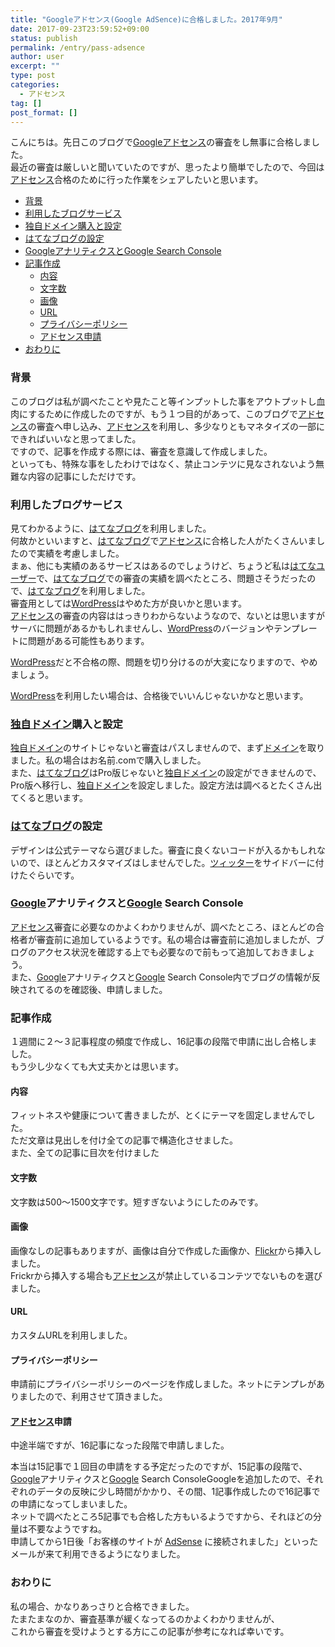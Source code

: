 ```yaml
---
title: "Googleアドセンス(Google AdSence)に合格しました。2017年9月"
date: 2017-09-23T23:59:52+09:00
status: publish
permalink: /entry/pass-adsence
author: user
excerpt: ""
type: post
categories:
  - アドセンス
tag: []
post_format: []
---
```


こんにちは。先日このブログで[Googleアドセンス](http://d.hatena.ne.jp/keyword/Google%A5%A2%A5%C9%A5%BB%A5%F3%A5%B9)の審査をし無事に合格しました。  
最近の審査は厳しいと聞いていたのですが、思ったより簡単でしたので、今回は[アドセンス](http://d.hatena.ne.jp/keyword/%A5%A2%A5%C9%A5%BB%A5%F3%A5%B9)合格のために行った作業をシェアしたいと思います。

- [背景](#%E8%83%8C%E6%99%AF)
- [利用したブログサービス](#%E5%88%A9%E7%94%A8%E3%81%97%E3%81%9F%E3%83%96%E3%83%AD%E3%82%B0%E3%82%B5%E3%83%BC%E3%83%93%E3%82%B9)
- [独自ドメイン購入と設定](#%E7%8B%AC%E8%87%AA%E3%83%89%E3%83%A1%E3%82%A4%E3%83%B3%E8%B3%BC%E5%85%A5%E3%81%A8%E8%A8%AD%E5%AE%9A)
- [はてなブログの設定](#%E3%81%AF%E3%81%A6%E3%81%AA%E3%83%96%E3%83%AD%E3%82%B0%E3%81%AE%E8%A8%AD%E5%AE%9A)
- [ GoogleアナリティクスとGoogle Search Console](#Google%E3%82%A2%E3%83%8A%E3%83%AA%E3%83%86%E3%82%A3%E3%82%AF%E3%82%B9%E3%81%A8Google-Search-Console)
- [ 記事作成](#%E8%A8%98%E4%BA%8B%E4%BD%9C%E6%88%90)
  - [内容](#%E5%86%85%E5%AE%B9)
  - [文字数](#%E6%96%87%E5%AD%97%E6%95%B0)
  - [画像](#%E7%94%BB%E5%83%8F)
  - [URL](#URL)
  - [プライバシーポリシー](#%E3%83%97%E3%83%A9%E3%82%A4%E3%83%90%E3%82%B7%E3%83%BC%E3%83%9D%E3%83%AA%E3%82%B7%E3%83%BC)
  - [アドセンス申請](#%E3%82%A2%E3%83%89%E3%82%BB%E3%83%B3%E3%82%B9%E7%94%B3%E8%AB%8B)
- [おわりに](#%E3%81%8A%E3%82%8F%E3%82%8A%E3%81%AB)

### 背景

このブログは私が調べたことや見たこと等インプットした事をアウトプットし血肉にするために作成したのですが、もう１つ目的があって、このブログで[アドセンス](http://d.hatena.ne.jp/keyword/%A5%A2%A5%C9%A5%BB%A5%F3%A5%B9)の審査へ申し込み、[アドセンス](http://d.hatena.ne.jp/keyword/%A5%A2%A5%C9%A5%BB%A5%F3%A5%B9)を利用し、多少なりともマネタイズの一部にできればいいなと思ってました。  
ですので、記事を作成する際には、審査を意識して作成しました。  
といっても、特殊な事をしたわけではなく、禁止コンテツに見なされないよう無難な内容の記事にしただけです。

### 利用したブログサービス

見てわかるように、[はてなブログ](http://d.hatena.ne.jp/keyword/%A4%CF%A4%C6%A4%CA%A5%D6%A5%ED%A5%B0)を利用しました。  
何故かといいますと、[はてなブログ](http://d.hatena.ne.jp/keyword/%A4%CF%A4%C6%A4%CA%A5%D6%A5%ED%A5%B0)で[アドセンス](http://d.hatena.ne.jp/keyword/%A5%A2%A5%C9%A5%BB%A5%F3%A5%B9)に合格した人がたくさんいましたので実績を考慮しました。  
まぁ、他にも実績のあるサービスはあるのでしょうけど、ちょうど私は[はてなユーザー](http://d.hatena.ne.jp/keyword/%A4%CF%A4%C6%A4%CA%A5%E6%A1%BC%A5%B6%A1%BC)で、[はてなブログ](http://d.hatena.ne.jp/keyword/%A4%CF%A4%C6%A4%CA%A5%D6%A5%ED%A5%B0)での審査の実績を調べたところ、問題さそうだったので、[はてなブログ](http://d.hatena.ne.jp/keyword/%A4%CF%A4%C6%A4%CA%A5%D6%A5%ED%A5%B0)を利用しました。  
審査用としては[WordPress](http://d.hatena.ne.jp/keyword/Wordpress)はやめた方が良いかと思います。  
[アドセンス](http://d.hatena.ne.jp/keyword/%A5%A2%A5%C9%A5%BB%A5%F3%A5%B9)の審査の内容ははっきりわからないようなので、ないとは思いますがサーバに問題があるかもしれませんし、[WordPress](http://d.hatena.ne.jp/keyword/Wordpress)のバージョンやテンプレートに問題がある可能性もあります。

[WordPress](http://d.hatena.ne.jp/keyword/Wordpress)だと不合格の際、問題を切り分けるのが大変になりますので、やめましょう。

[WordPress](http://d.hatena.ne.jp/keyword/Wordpress)を利用したい場合は、合格後でいいんじゃないかなと思います。

### [独自ドメイン](http://d.hatena.ne.jp/keyword/%C6%C8%BC%AB%A5%C9%A5%E1%A5%A4%A5%F3)購入と設定

[独自ドメイン](http://d.hatena.ne.jp/keyword/%C6%C8%BC%AB%A5%C9%A5%E1%A5%A4%A5%F3)のサイトじゃないと審査はパスしませんので、まず[ドメイン](http://d.hatena.ne.jp/keyword/%A5%C9%A5%E1%A5%A4%A5%F3)を取りました。私の場合はお名前.comで購入しました。  
また、[はてなブログ](http://d.hatena.ne.jp/keyword/%A4%CF%A4%C6%A4%CA%A5%D6%A5%ED%A5%B0)はPro版じゃないと[独自ドメイン](http://d.hatena.ne.jp/keyword/%C6%C8%BC%AB%A5%C9%A5%E1%A5%A4%A5%F3)の設定ができませんので、Pro版へ移行し、[独自ドメイン](http://d.hatena.ne.jp/keyword/%C6%C8%BC%AB%A5%C9%A5%E1%A5%A4%A5%F3)を設定しました。設定方法は調べるとたくさん出てくると思います。

### [はてなブログ](http://d.hatena.ne.jp/keyword/%A4%CF%A4%C6%A4%CA%A5%D6%A5%ED%A5%B0)の設定

デザインは公式テーマなら選びました。審査に良くないコードが入るかもしれないので、ほとんどカスタマイズはしませんでした。[ツィッター](http://d.hatena.ne.jp/keyword/%A5%C4%A5%A3%A5%C3%A5%BF%A1%BC)をサイドバーに付けたぐらいです。

### [Google](http://d.hatena.ne.jp/keyword/Google)アナリティクスと[Google](http://d.hatena.ne.jp/keyword/Google) Search Console

[アドセンス](http://d.hatena.ne.jp/keyword/%A5%A2%A5%C9%A5%BB%A5%F3%A5%B9)審査に必要なのかよくわかりませんが、調べたところ、ほとんどの合格者が審査前に追加しているようです。私の場合は審査前に追加しましたが、ブログのアクセス状況を確認する上でも必要なので前もって追加しておきましょう。  
また、[Google](http://d.hatena.ne.jp/keyword/Google)アナリティクスと[Google](http://d.hatena.ne.jp/keyword/Google) Search Console内でブログの情報が反映されてるのを確認後、申請しました。

### 記事作成

１週間に２〜３記事程度の頻度で作成し、16記事の段階で申請に出し合格しました。  
もう少し少なくても大丈夫かとは思います。

#### 内容

フィットネスや健康について書きましたが、とくにテーマを固定しませんでした。  
ただ文章は見出しを付け全ての記事で構造化させました。  
また、全ての記事に目次を付けました

#### 文字数

文字数は500〜1500文字です。短すぎないようにしたのみです。

#### 画像

画像なしの記事もありますが、画像は自分で作成した画像か、[Flickr](http://d.hatena.ne.jp/keyword/Flickr)から挿入しました。  
Frickrから挿入する場合も[アドセンス](http://d.hatena.ne.jp/keyword/%A5%A2%A5%C9%A5%BB%A5%F3%A5%B9)が禁止しているコンテツでないものを選びました。

#### URL

カスタムURLを利用しました。

#### プライバシーポリシー

申請前にプライバシーポリシーのページを作成しました。ネットにテンプレがありましたので、利用させて頂きました。

#### [アドセンス](http://d.hatena.ne.jp/keyword/%A5%A2%A5%C9%A5%BB%A5%F3%A5%B9)申請

中途半端ですが、16記事になった段階で申請しました。

本当は15記事で１回目の申請をする予定だったのですが、15記事の段階で、[Google](http://d.hatena.ne.jp/keyword/Google)アナリティクスと[Google](http://d.hatena.ne.jp/keyword/Google) Search ConsoleGoogleを追加したので、それぞれのデータの反映に少し時間がかかり、その間、1記事作成したので16記事での申請になってしまいました。  
ネットで調べたところ5記事でも合格した方もいるようですから、それほどの分量は不要なようですね。  
申請してから1日後「お客様のサイトが [AdSense](http://d.hatena.ne.jp/keyword/AdSense) に接続されました」といったメールが来て利用できるようになりました。

### おわりに

私の場合、かなりあっさりと合格できました。  
たまたまなのか、審査基準が緩くなってるのかよくわかりませんが、  
これから審査を受けようとする方にこの記事が参考になれば幸いです。
